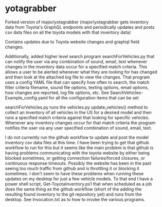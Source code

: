 # yotagrabber

Forked version of major/yotagrabber (major/yotagrabber gets inventory data from Toyota's GraphQL endpoints and
periodically updates and posts csv data files on all the toyota models with that inventory data)

Contains updates due to Toyota website changes and graphql field changes.

Additionally, added higher level search program searchForVehicles.py that can notify the user via any combination of sound, email, text
whenever changes in the inventory data occur for a specified match criteria.  This allows a user to be alerted whenever what
they are looking for has changed and then look at the attached log file to view the changes.  That program uses a config YAML file that 
can specify how often to search, the match filter criteria filename, sound file options, texting options, email options, how changes are reported, log file options, etc.
See SearchVehicles-Example_config.yaml for all the configuration items that can be set

searchForVehicles.py runs the vehicles.py update_vehicles() method to collect an inventory of all vehicles in the US for a desired model
and then runs a specified match criteria against that looking for specific vehicles.  Whenever any inventory changes occur for
that match criteria the program notifies the user via any user specified combination of sound, email, text.


I do not currently run the github workflow to update and post the model inventory csv data files at this time.
I have been trying to get that github workflow to run for this but it seems like the main problem is that
github is having problems communicating with the toyota website by either being blocked sometimes, or getting connection failures/forced closures, or continuous response timeouts.
Possibly the website has been in the past seeing too much traffic from github and is throttling it or blocking it sometimes.
I don't seem to have these problems when running these updates on my desktop for just a few vehicle models. 
To that end I have a power shell script, Get-ToyotaInventory.ps1 that when scheduled as a job does the same thing as the github workflow
(short of the adding the resulting found inventory to the git repository yet) and runs from the desktop.
See Invocation.txt as to how to invoke the various programs.

